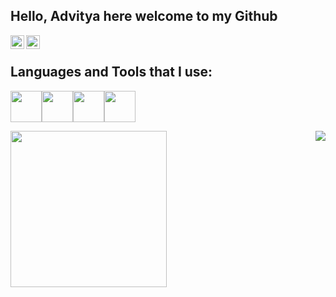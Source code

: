 ## Hello, Advitya here welcome to my Github

<a href="https://twitter.com/xAdvitya">
  <img align="left" alt="Advitya's Twitter" width="22px" src="https://cdn.jsdelivr.net/npm/simple-icons@v3/icons/twitter.svg" />
</a>

<a href="https://www.linkedin.com/in/advitya-sharma/">
  <img align="left" alt="Advitya's Linkdein" width="22px" src="https://cdn.jsdelivr.net/npm/simple-icons@v3/icons/linkedin.svg" />
</a>

<br/>

## Languages and Tools that I use:
  
<img src="https://media3.giphy.com/media/kdFc8fubgS31b8DsVu/giphy.webp" width="50"><img src="https://media3.giphy.com/media/ln7z2eWriiQAllfVcn/200w.webp" width="50"><img src="https://i.giphy.com/media/LMt9638dO8dftAjtco/200.webp" width="50"><img src="https://i.giphy.com/media/eNAsjO55tPbgaor7ma/200w.webp" width="50">
  
<div>
<img align="left" src="https://media.giphy.com/media/836HiJc7pgzy8iNXCn/giphy.gif" width="250">
<img align="right" src="https://github-readme-stats.vercel.app/api?username=xAdvitya&?count_private=true&show_icons=true&theme=tokyonight&include_all_commits=true" />
</div>



